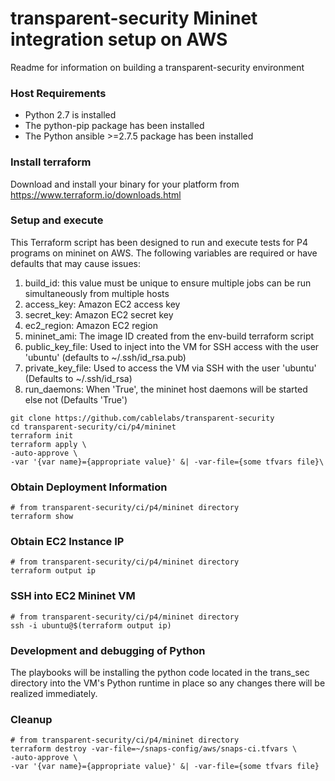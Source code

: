 # transparent-security Mininet integration setup on AWS
Readme for information on building a transparent-security environment

### Host Requirements

- Python 2.7 is installed
- The python-pip package has been installed
- The Python ansible >=2.7.5 package has been installed

### Install terraform

Download and install your binary for your platform from  https://www.terraform.io/downloads.html

### Setup and execute

This Terraform script has been designed to run and execute tests for P4
programs on mininet on AWS. The following variables are required or have
defaults that may cause issues:


1. build_id: this value must be unique to ensure multiple jobs can be run
simultaneously from multiple hosts
1. access_key: Amazon EC2 access key
1. secret_key: Amazon EC2 secret key
1. ec2_region: Amazon EC2 region
1. mininet_ami: The image ID created from the env-build terraform script
1. public_key_file: Used to inject into the VM for SSH access with the user
'ubuntu' (defaults to ~/.ssh/id_rsa.pub)
1. private_key_file: Used to access the VM via SSH with the user 'ubuntu'
(Defaults to ~/.ssh/id_rsa)
1. run_daemons: When 'True', the mininet host daemons will be started else not
(Defaults 'True')

````
git clone https://github.com/cablelabs/transparent-security
cd transparent-security/ci/p4/mininet
terraform init
terraform apply \
-auto-approve \
-var '{var name}={appropriate value}' &| -var-file={some tfvars file}\
````

### Obtain Deployment Information
````
# from transparent-security/ci/p4/mininet directory
terraform show
````

### Obtain EC2 Instance IP
````
# from transparent-security/ci/p4/mininet directory
terraform output ip
````

### SSH into EC2 Mininet VM
````
# from transparent-security/ci/p4/mininet directory
ssh -i ubuntu@$(terraform output ip)
````

### Development and debugging of Python
The playbooks will be installing the python code located in the trans_sec
directory into the VM's Python runtime in place so any changes there will be
realized immediately.

### Cleanup
````
# from transparent-security/ci/p4/mininet directory
terraform destroy -var-file=~/snaps-config/aws/snaps-ci.tfvars \
-auto-approve \
-var '{var name}={appropriate value}' &| -var-file={some tfvars file}
````
